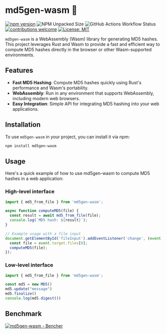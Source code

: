 # md5gen-wasm 🦀

[![npm version](https://img.shields.io/npm/v/axios.svg?style=flat-square)](https://www.npmjs.com/package/md5gen-wasm)
![NPM Unpacked Size](https://img.shields.io/npm/unpacked-size/md5gen-wasm)
![GitHub Actions Workflow Status](https://img.shields.io/github/actions/workflow/status/tkasuz/md5-wasm/pr-checks.yml)
[![contributions welcome](https://img.shields.io/badge/contributions-welcome-brightgreen.svg?style=flat)](https://github.com/dwyl/esta/issues)
[![License: MIT](https://img.shields.io/badge/License-MIT-yellow.svg)](https://opensource.org/licenses/MIT)

`md5gen-wasm` is a WebAssembly (Wasm) library for generating MD5 hashes. This project leverages Rust and Wasm to provide a fast and efficient way to compute MD5 hashes directly in the browser or other Wasm-supported environments.

## Features

- **Fast MD5 Hashing**: Compute MD5 hashes quickly using Rust's performance and Wasm's portability.
- **WebAssembly**: Run in any environment that supports WebAssembly, including modern web browsers.
- **Easy Integration**: Simple API for integrating MD5 hashing into your web applications.

## Installation

To use `md5gen-wasm` in your project, you can install it via npm:

```sh
npm install md5gen-wasm
```

## Usage
Here's a quick example of how to use md5gen-wasm to compute MD5 hashes in a web application:

### High-level interface
```js
import { md5_from_file } from 'md5gen-wasm';

async function computeMD5(file) {
  const result = await md5_from_file(file);
  console.log(`MD5 hash: ${result}`);
}

// Example usage with a file input
document.getElementById('fileInput').addEventListener('change', (event) => {
  const file = event.target.files[0];
  computeMD5(file);
});
```

### Low-level interface
```js
import { md5_from_file } from 'md5gen-wasm';

const md5 = new MD5()
md5.update("message")
md5.finalize()
console.log(md5.digest())
```

## Benchmark
<a href="https://bencher.dev/perf/md5gen-wasm?key=true&reports_per_page=4&branches_per_page=8&testbeds_per_page=8&benchmarks_per_page=8&plots_per_page=8&reports_page=1&branches_page=1&testbeds_page=1&benchmarks_page=1&plots_page=1&report=61ebaffc-dd67-45e2-a33a-38805cb3154a&branches=666f4d69-6bf0-40e0-8650-36f1846fbd2a&heads=0c9312d4-0094-4c10-a565-6486b40df986&testbeds=07f21df8-5f71-4ea2-a330-6f992adaaca4&benchmarks=e1540e1d-c537-4efd-9fc7-12fc88fcd0f2%2C54c2efa0-b09f-4e86-b3bd-823ee0365afe%2C8b893af9-4e16-43d7-aadf-21521ab4af7e%2C68edef88-ab1f-4ae6-a71c-fbd124553a04&measures=a04eb8a7-c6bd-4fa5-825e-af7cdbdb9e21&start_time=1726363759000&end_time=1728955815000&lower_boundary=false&upper_boundary=false&clear=true"><img src="https://api.bencher.dev/v0/projects/md5gen-wasm/perf/img?branches=666f4d69-6bf0-40e0-8650-36f1846fbd2a&heads=0c9312d4-0094-4c10-a565-6486b40df986&testbeds=07f21df8-5f71-4ea2-a330-6f992adaaca4&benchmarks=e1540e1d-c537-4efd-9fc7-12fc88fcd0f2%2C54c2efa0-b09f-4e86-b3bd-823ee0365afe%2C8b893af9-4e16-43d7-aadf-21521ab4af7e%2C68edef88-ab1f-4ae6-a71c-fbd124553a04&measures=a04eb8a7-c6bd-4fa5-825e-af7cdbdb9e21&start_time=1726363759000&end_time=1728955815000" title="md5gen-wasm" alt="md5gen-wasm - Bencher" /></a>